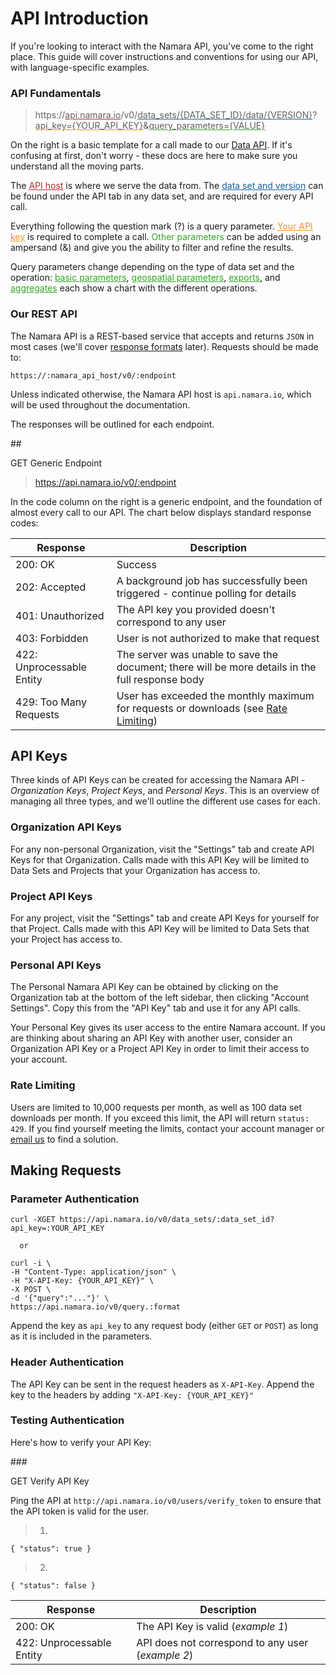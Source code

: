 # API Introduction

If you're looking to interact with the Namara API, you've come to the right place. This guide will cover instructions and conventions for using our API, with language-specific examples.

### API Fundamentals

>https://<span style="text-decoration:underline;text-decoration-color:#b52c2c">api.namara.io</span>/v0/<span style="text-decoration:underline;text-decoration-color:#17609f">data_sets/{DATA_SET_ID}/data/{VERSION}</span>?<span style="text-decoration:underline;text-decoration-color:#f7931d">api_key={YOUR_API_KEY}</span>&<span style="text-decoration:underline;text-decoration-color:#2fa821">query_parameters={VALUE}</span>

On the right is a basic template for a call made to our [Data API](#data-api). If it's confusing at first, don't worry - these docs are here to make sure you understand all the moving parts.

The <a href="#our-rest-api"><span style="text-decoration:underline;color:#b52c2c">API host</span></a> is where we serve the data from. The <a href="#data-api"><span style="text-decoration:underline;color:#17609f">data set and version</span></a> can be found under the API tab in any data set, and are required for every API call. 

Everything following the question mark (?) is a query parameter. <a href="#api-keys"><span style="text-decoration:underline;color:#f7931d">Your API key</span></a> is required to complete a call. <span style="color:#2fa821">Other parameters</span> can be added using an ampersand (&) and give you the ability to filter and refine the results. 

Query parameters change depending on the type of data set and the operation: <a href="#data-api" style="text-decoration:underline;color:#2fa821">basic parameters</a>, <a href="#geospatial-operators" style="text-decoration:underline;color:#2fa821">geospatial parameters</a>, <a href="#get-export" style="text-decoration:underline;color:#2fa821">exports</a>, and <a href="#get-aggregate" style="text-decoration:underline;color:#2fa821">aggregates</a> each show a chart with the different operations.

### Our REST API

The Namara API is a REST-based service that accepts and returns `JSON` in most cases (we'll cover [response formats](#formats-pagination-amp-ordering) later). Requests should be made to:

<code>https://:namara_api_host/v0/:endpoint</code>

Unless indicated otherwise, the Namara API host is `api.namara.io`, which will be used throughout the documentation. 

The responses will be outlined for each endpoint.

##<div class="colour-pill"><span class="get">GET</span> Generic Endpoint</div>

>https://api.namara.io/v0/:endpoint

In the code column on the right is a generic endpoint, and the foundation of almost every call to our API. The chart below displays standard response codes:

Response | Description
-------- | -----------
200: OK | Success
202: Accepted | A background job has successfully been triggered - continue polling for details
401: Unauthorized | The API key you provided doesn't correspond to any user
403: Forbidden | User is not authorized to make that request
422: Unprocessable Entity | The server was unable to save the document; there will be more details in the full response body
429: Too Many Requests | User has exceeded the monthly maximum for requests or downloads (see <a href="#rate-limiting">Rate Limiting</a>)

## API Keys

Three kinds of API Keys can be created for accessing the Namara API - *Organization Keys*, *Project Keys*, and *Personal Keys*. This is an overview of managing all three types, and we'll outline the different use cases for each.

<!-- we don't actually outline use cases here -->

### Organization API Keys

For any non-personal Organization, visit the "Settings" tab and create API Keys for that Organization. Calls made with this API Key will be limited to Data Sets and Projects that your Organization has access to.

### Project API Keys

For any project, visit the "Settings" tab and create API Keys for yourself for that Project. Calls made with this API Key will be limited to Data Sets that your Project has access to.

### Personal API Keys

The Personal Namara API Key can be obtained by clicking on the Organization tab at the bottom of the left sidebar, then clicking "Account Settings". Copy this from the "API Key" tab and use it for any API calls.

<aside class="warning">Your Personal Key gives its user access to the entire Namara account. If you are thinking about sharing an API Key with another user, consider an Organization API Key or a Project API Key in order to limit their access to your account.</aside>

### Rate Limiting

Users are limited to 10,000 requests per month, as well as 100 data set downloads per month. If you exceed this limit, the API will return `status: 429`. If you find yourself meeting the limits, contact your account manager or <a href="mailto:info@thinkdataworks.com" target="_blank" rel="noreferrer noopener">email us</a> to find a solution.
 
## Making Requests

### Parameter Authentication

```shell
curl -XGET https://api.namara.io/v0/data_sets/:data_set_id?api_key=:YOUR_API_KEY

  or

curl -i \
-H "Content-Type: application/json" \
-H "X-API-Key: {YOUR_API_KEY}" \
-X POST \
-d '{"query":"..."}' \
https://api.namara.io/v0/query.:format
```

Append the key as `api_key` to any request body (either `GET` or `POST`) as long as it is included in the parameters.

### Header Authentication

The API Key can be sent in the request headers as `X-API-Key`. Append the key to the headers by adding `"X-API-Key: {YOUR_API_KEY}"`

### Testing Authentication

Here's how to verify your API Key:

###<div class="colour-pill"><span class="get">GET</span> Verify API Key</div>

Ping the API at `http://api.namara.io/v0/users/verify_token` to ensure that the API token is valid for the user.

>1)
`{ "status": true }`

>2)
`{ "status": false }`

Response | Description
-------- | -----------
200: OK | The API Key is valid (*example 1*)
422: Unprocessable Entity | API does not correspond to any user (*example 2*)